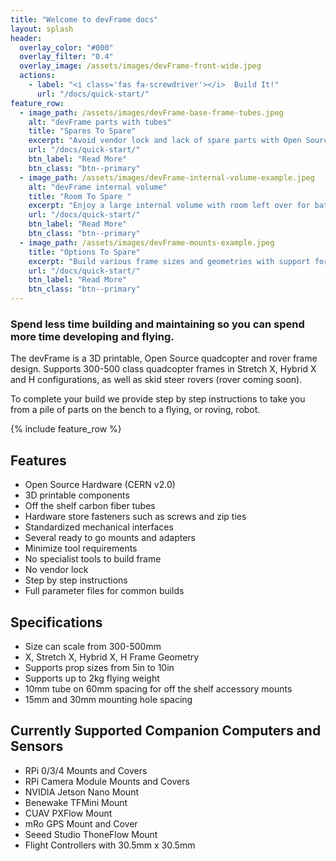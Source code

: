 ```yaml
---
title: "Welcome to devFrame docs"
layout: splash
header:
  overlay_color: "#000"
  overlay_filter: "0.4"
  overlay_image: /assets/images/devFrame-front-wide.jpeg
  actions:
    - label: "<i class='fas fa-screwdriver'></i>  Build It!"
      url: "/docs/quick-start/"
feature_row:
  - image_path: /assets/images/devFrame-base-frame-tubes.jpeg
    alt: "devFrame parts with tubes"
    title: "Spares To Spare"
    excerpt: "Avoid vendor lock and lack of spare parts with Open Source 3D printed parts, off the shelf tubes, and hardware store fasteners."
    url: "/docs/quick-start/"
    btn_label: "Read More"
    btn_class: "btn--primary"
  - image_path: /assets/images/devFrame-internal-volume-example.jpeg
    alt: "devFrame internal volume"
    title: "Room To Spare "
    excerpt: "Enjoy a large internal volume with room left over for battery, companion computer, and sensors."
    url: "/docs/quick-start/"
    btn_label: "Read More"
    btn_class: "btn--primary"
  - image_path: /assets/images/devFrame-mounts-example.jpeg
    title: "Options To Spare"
    excerpt: "Build various frame sizes and geometries with support for several different popular sensors and companion computers."
    url: "/docs/quick-start/"
    btn_label: "Read More"
    btn_class: "btn--primary"
---
```


### Spend less time building and maintaining so you can spend more time developing and flying.
The devFrame is a 3D printable, Open Source quadcopter and rover frame design.  Supports 300-500 class quadcopter frames in Stretch X, Hybrid X and H configurations, as well as skid steer rovers (rover coming soon).

To complete your build we provide step by step instructions to take you from a pile of parts on the bench to a flying, or roving, robot. 

{% include feature_row %}

## Features
- Open Source Hardware (CERN v2.0)
- 3D printable components
- Off the shelf carbon fiber tubes
- Hardware store fasteners such as screws and zip ties
- Standardized mechanical interfaces
- Several ready to go mounts and adapters 
- Minimize tool requirements
- No specialist tools to build frame
- No vendor lock
- Step by step instructions
- Full parameter files for common builds

## Specifications
- Size can scale from 300-500mm
- X, Stretch X, Hybrid X, H Frame Geometry
- Supports prop sizes from 5in to 10in
- Supports up to 2kg flying weight
- 10mm tube on 60mm spacing for off the shelf accessory mounts
- 15mm and 30mm mounting hole spacing

## Currently Supported Companion Computers and Sensors
- RPi 0/3/4 Mounts and Covers
- RPi Camera Module Mounts and Covers
- NVIDIA Jetson Nano Mount
- Benewake TFMini Mount
- CUAV PXFlow Mount
- mRo GPS Mount and Cover
- Seeed Studio ThoneFlow Mount
- Flight Controllers with 30.5mm x 30.5mm 
